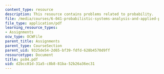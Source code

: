 ```yaml
---
content_type: resource
description: This resource contains problems related to probability.
file: /media/courses/6-041-probabilistic-systems-analysis-and-applied-probability-spring-2006/d2bcc01d31a5c8b881ba52b26a36ec31_ps04.pdf
file_type: application/pdf
learning_resource_types:
- Assignments
ocw_type: OCWFile
parent_title: Assignments
parent_type: CourseSection
parent_uid: 9325de54-2d65-bf39-fdfd-628b4570d9ff
resourcetype: Document
title: ps04.pdf
uid: d2bcc01d-31a5-c8b8-81ba-52b26a36ec31
---
```

